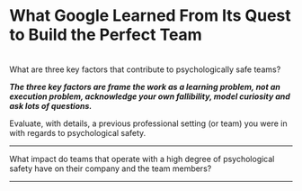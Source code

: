 # What Google Learned From Its Quest to Build the Perfect Team
<br>
What are three key factors that contribute to psychologically safe teams?

***The three key factors are frame the work as a learning problem, not an execution problem, acknowledge your own fallibility, model curiosity and ask lots of questions.***

Evaluate, with details, a previous professional setting (or team) you were in with regards to psychological safety.
******

What impact do teams that operate with a high degree of psychological safety have on their company and the team members?
******
